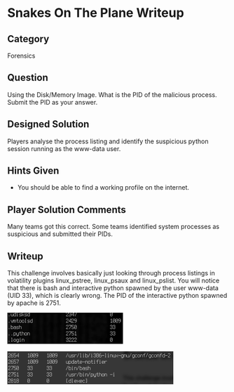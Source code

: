 Snakes On The Plane Writeup
===================
## Category
Forensics

## Question
Using the Disk/Memory Image. What is the PID of the malicious process. Submit the PID as your answer.

## Designed Solution
Players analyse the process listing and identify the suspicious python session running as the www-data user.

## Hints Given
* You should be able to find a working profile on the internet.

## Player Solution Comments
Many teams got this correct. Some teams identified system processes as suspicious and submitted their PIDs.

## Writeup
This challenge involves basically just looking through process listings in volatility plugins linux_pstree, linux_psaux and linux_pslist. You will notice that there is bash and interactive python spawned by the user www-data (UID 33), which is clearly wrong. The PID of the interactive python spawned by apache is 2751.

![Snakes On The Plane process list 1](images/sotp_processlist.png)

![Snakes On The Plane process list 2](images/sotp_processlist2.png)
